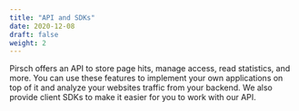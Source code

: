 ```yaml
---
title: "API and SDKs"
date: 2020-12-08
draft: false
weight: 2
---
```


Pirsch offers an API to store page hits, manage access, read statistics, and more. You can use these features to implement your own applications on top of it and analyze your websites traffic from your backend. We also provide client SDKs to make it easier for you to work with our API.
